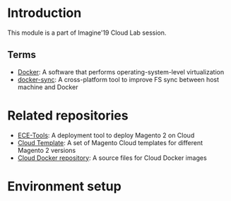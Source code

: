 # Introduction

This module is a part of Imagine'19 Cloud Lab session.

## Terms
* [Docker](https://www.docker.com): A software that performs operating-system-level virtualization
* [docker-sync](http://docker-sync.io): A cross-platform tool to improve FS sync between host machine and Docker

# Related repositories

* [ECE-Tools](https://github.com/magento/ece-tools): A deployment tool to deploy Magento 2 on Cloud
* [Cloud Template](https://github.com/magento/magento-cloud): A set of Magento Cloud templates for different Magento 2 versions
* [Cloud Docker repository](https://github.com/magento/magento-cloud-docker): A source files for Cloud Docker images

# Environment setup
